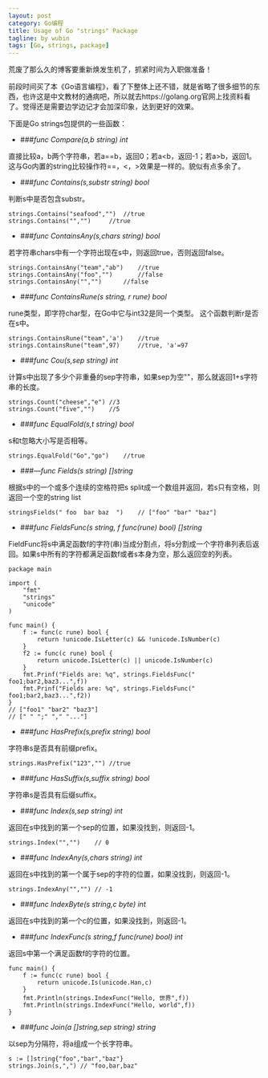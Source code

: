 ```yaml
---
layout: post
category: Go编程
title: Usage of Go "strings" Package
tagline: by wubin
tags: [Go, strings, package]
---
```


荒废了那么久的博客要重新焕发生机了，抓紧时间为入职做准备！

前段时间买了本《Go语言编程》，看了下整体上还不错，就是省略了很多细节的东西，也许这是中文教材的通病吧，所以就去https://golang.org官网上找资料看了。觉得还是需要边学边记才会加深印象，达到更好的效果。

<!--more-->

下面是Go strings包提供的一些函数：

* ###_func Compare(a,b string) int_

直接比较a，b两个字符串，若a==b，返回0；若a<b，返回-1；若a>b，返回1。这与Go内置的string比较操作符==，<，>效果是一样的。貌似有点多余了。

* ###_func Contains(s,substr string) bool_

判断s中是否包含substr。

	strings.Contains("seafood","")	//true
	strings.Contains("","")		//true

* ###_func ContainsAny(s,chars string) bool_

若字符串chars中有一个字符出现在s中，则返回true，否则返回false。

	strings.ContainsAny("team","ab")	//true
	strings.ContainsAny("foo","")		//false
	strings.ContainsAny("","")		//false

* ###_func ContainsRune(s string, r rune) bool_

rune类型，即字符char型，在Go中它与int32是同一个类型。
这个函数判断r是否在s中。

	strings.ContainsRune("team",'a')	//true
	strings.ContainsRune("team",97)		//true, 'a'=97

* ###_func Cou(s,sep string) int_

计算s中出现了多少个非重叠的sep字符串，如果sep为空""，那么就返回1+s字符串的长度。

	strings.Count("cheese","e")	//3
	strings.Count("five","")	//5

* ###_func EqualFold(s,t string) bool_

s和t忽略大小写是否相等。

	strings.EqualFold("Go","go")	//true

* ###—_func Fields(s string) []string_

根据s中的一个或多个连续的空格符把s split成一个数组并返回，若s只有空格，则返回一个空的string list

	stringsFields(" foo  bar baz  ")	// ["foo" "bar" "baz"]

* ###_func FieldsFunc(s string, f func(rune) bool) []string_

FieldFunc将s中满足函数f的字符(串)当成分割点，将s分割成一个字符串列表后返回。如果s中所有的字符都满足函数f或者s本身为空，那么返回空的列表。

	package main

	import (
		"fmt"
		"strings"
		"unicode"
	)

	func main() {
		f := func(c rune) bool {
			return !unicode.IsLetter(c) && !unicode.IsNumber(c)   
		}
		f2 := func(c rune) bool {
			return unicode.IsLetter(c) || unicode.IsNumber(c)	
		}
		fmt.Prinf("Fields are: %q", strings.FieldsFunc(" foo1;bar2,baz3...",f))
		fmt.Prinf("Fields are: %q", strings.FieldsFunc(" foo1;bar2,baz3...",f2))
	}
	// ["foo1" "bar2" "baz3"]
	// [" " ";" "," "..."]

* ###_func HasPrefix(s,prefix string) bool_

字符串s是否具有前缀prefix。

	strings.HasPrefix("123","")	//true

* ###_func HasSuffix(s,suffix string) bool_

字符串s是否具有后缀suffix。

* ###_func Index(s,sep string) int_

返回在s中找到的第一个sep的位置，如果没找到，则返回-1。

	strings.Index("","")	// 0

* ###_func IndexAny(s,chars string) int_

返回在s中找到的第一个属于sep的字符的位置，如果没找到，则返回-1。

	strings.IndexAny("","")	// -1

* ###_func IndexByte(s string,c byte) int_

返回在s中找到的第一个c的位置，如果没找到，则返回-1。

* ###_func IndexFunc(s string,f func(rune) bool) int_

返回s中第一个满足函数f的字符的位置。

	func main() {
		f := func(c rune) bool {
			return unicode.Is(unicode.Han,c)   
		}
		fmt.Println(strings.IndexFunc("Hello, 世界",f))
		fmt.Println(strings.IndexFunc("Hello, world",f))
	}

* ###_func Join(a []string,sep string) string_

以sep为分隔符，将a组成一个长字符串。

	s := []string{"foo","bar","baz"}
	strings.Join(s,",")	// "foo,bar,baz"


